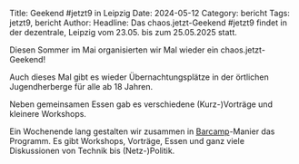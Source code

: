 Title: Geekend #jetzt9 in Leipzig
Date: 2024-05-12
Category: bericht
Tags: jetzt9, bericht
Author: 
Headline: Das chaos.jetzt-Geekend #jetzt9 findet in der dezentrale, Leipzig vom 23.05. bis zum 25.05.2025 statt.

Diesen Sommer im Mai organisierten wir Mal wieder ein chaos.jetzt-Geekend!

Auch dieses Mal gibt es wieder Übernachtungsplätze in der örtlichen Jugendherberge für alle ab 18 Jahren.

Neben gemeinsamen Essen gab es verschiedene (Kurz-)Vorträge und kleinere Workshops.

Ein Wochenende lang gestalten wir zusammen in [Barcamp](https://de.wikipedia.org/wiki/Barcamp)-Manier das Programm.
Es gibt Workshops, Vorträge, Essen und ganz viele Diskussionen von Technik bis (Netz-)Politik.
